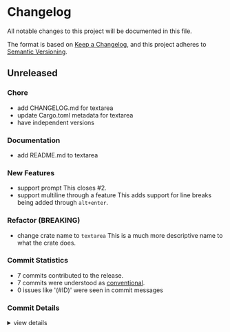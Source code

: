 # Changelog

All notable changes to this project will be documented in this file.

The format is based on [Keep a Changelog](https://keepachangelog.com/en/1.0.0/),
and this project adheres to [Semantic Versioning](https://semver.org/spec/v2.0.0.html).

## Unreleased

### Chore

 - <csr-id-e123fed92fa56170b7a5033171158f5a594999d3/> add CHANGELOG.md for textarea
 - <csr-id-94f9ec8a427de14c8c54b521734293fc54c09b03/> update Cargo.toml metadata for textarea
 - <csr-id-7ce71f86a0fdd37fe651aa55b213ce265ba2cc2b/> have independent versions

### Documentation

 - <csr-id-27cbfebb3f559745fdd3f07a84af616e33e09e78/> add README.md to textarea

### New Features

 - <csr-id-6cd8c0d55508692fc944b34588192055405cf7c5/> support prompt
   This closes #2.
 - <csr-id-b9716a35d0edc927242a30b739cd05ba512575a4/> support multiline through a feature
   This adds support for line breaks being added
   through `alt+enter`.

### Refactor (BREAKING)

 - <csr-id-1e472e6cfe7070998b2e3a009cf514d7810e48d3/> change crate name to `textarea`
   This is a much more descriptive name to what the
   crate does.

### Commit Statistics

<csr-read-only-do-not-edit/>

 - 7 commits contributed to the release.
 - 7 commits were understood as [conventional](https://www.conventionalcommits.org).
 - 0 issues like '(#ID)' were seen in commit messages

### Commit Details

<csr-read-only-do-not-edit/>

<details><summary>view details</summary>

 * **Uncategorized**
    - add CHANGELOG.md for textarea ([`e123fed`](https://github.com/schneiderfelipe/talkie/commit/e123fed92fa56170b7a5033171158f5a594999d3))
    - update Cargo.toml metadata for textarea ([`94f9ec8`](https://github.com/schneiderfelipe/talkie/commit/94f9ec8a427de14c8c54b521734293fc54c09b03))
    - add README.md to textarea ([`27cbfeb`](https://github.com/schneiderfelipe/talkie/commit/27cbfebb3f559745fdd3f07a84af616e33e09e78))
    - have independent versions ([`7ce71f8`](https://github.com/schneiderfelipe/talkie/commit/7ce71f86a0fdd37fe651aa55b213ce265ba2cc2b))
    - support prompt ([`6cd8c0d`](https://github.com/schneiderfelipe/talkie/commit/6cd8c0d55508692fc944b34588192055405cf7c5))
    - support multiline through a feature ([`b9716a3`](https://github.com/schneiderfelipe/talkie/commit/b9716a35d0edc927242a30b739cd05ba512575a4))
    - change crate name to `textarea` ([`1e472e6`](https://github.com/schneiderfelipe/talkie/commit/1e472e6cfe7070998b2e3a009cf514d7810e48d3))
</details>

